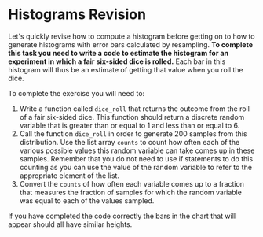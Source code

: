 # Histograms Revision 

Let's quickly revise how to compute a histogram before getting on to how to generate histograms with error bars calculated by resampling.   __To complete this task you need to write a code to estimate the histogram for an experiment in which a fair six-sided dice is rolled.__  Each bar in this histogram will thus be an estimate of getting that value when you roll the dice.

To complete the exercise you will need to:

1. Write a function called `dice_roll` that returns the outcome from the roll of a fair six-sided dice.  This function should return a discrete random variable that is greater than or equal to 1 and less than or equal to 6.
2. Call the function `dice_roll` in order to generate 200 samples from this distribution.  Use the list array `counts` to count how often each of the various possible values this random variable can take comes up in these samples.  Remember that you do not need to use if statements to do this counting as you can use the value of the random variable to refer to the appropriate element of the list.  
3. Convert the `counts` of how often each variable comes up to a fraction that measures the fraction of samples for which the random variable was equal to each of the values sampled.

If you have completed the code correctly the bars in the chart that will appear should all have similar heights.
